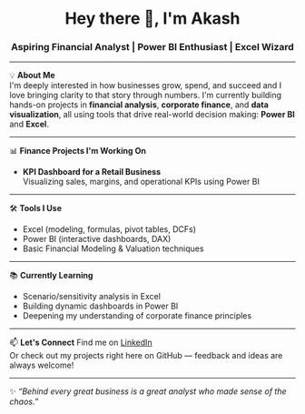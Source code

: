 <h1 align="center">Hey there 👋, I'm Akash</h1>
<h3 align="center">Aspiring Financial Analyst | Power BI Enthusiast | Excel Wizard</h3>

---

💡 **About Me**  
I'm deeply interested in how businesses grow, spend, and succeed and I love bringing clarity to that story through numbers. I'm currently building hands-on projects in **financial analysis**, **corporate finance**, and **data visualization**, all using tools that drive real-world decision making: **Power BI** and **Excel**.

---

📊 **Finance Projects I'm Working On**
- **KPI Dashboard for a Retail Business**  
  Visualizing sales, margins, and operational KPIs using Power BI  

---

🛠️ **Tools I Use**
- Excel (modeling, formulas, pivot tables, DCFs)
- Power BI (interactive dashboards, DAX)
- Basic Financial Modeling & Valuation techniques

---

📚 **Currently Learning**
- Scenario/sensitivity analysis in Excel  
- Building dynamic dashboards in Power BI  
- Deepening my understanding of corporate finance principles

---

📫 **Let's Connect**
Find me on [LinkedIn](https://www.linkedin.com/in/akash-parit-616771187/)  
Or check out my projects right here on GitHub — feedback and ideas are always welcome!

---

✨ _“Behind every great business is a great analyst who made sense of the chaos.”_
